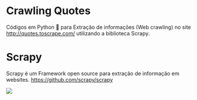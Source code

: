 # Crawling Quotes

Códigos em Python 🐍 para Extração de informações (Web crawling) no site <a>http://quotes.toscrape.com/</a> utilizando a biblioteca Scrapy.

# Scrapy 

Scrapy é um Framework open source para extração de informação em websites. <a>https://github.com/scrapy/scrapy</a>

<img href = "https://scrapy.org/" src= "https://blog.theodo.com/static/f37be0c89dc04141fd6408a4f9356f64/a79d3/Scrapy-Logo-big.png">



